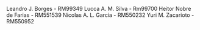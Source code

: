 Leandro J. Borges - RM99349
Lucca A. M. Silva - Rm99700
Heitor Nobre de Farias - RM551539
Nicolas A. L. Garcia - RM550232
Yuri M. Zacarioto - RM550952
